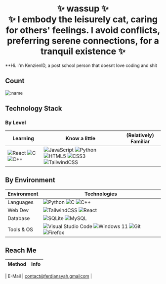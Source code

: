 <h1 align="center">
    ✨ wassup ✨<br>
    ✨ I embody the leisurely cat, caring for others' feelings. I avoid conflicts, preferring serene connections, for a tranquil existence ✨
</h1>

**Hi. I'm KenzienID, a post school person that doesnt love coding and shit


## Count

![:name](https://moe-counter.glitch.me/get/@lavacasted?theme=gelbooru-h)

## Technology Stack

### By Level

| Learning | Know a little | (Relatively) Familiar |
| -------- | ------------- | -------- |
| ![React](https://img.shields.io/badge/react-%2320232a.svg?style=for-the-badge&logo=react&logoColor=%2361DAFB) ![C](https://img.shields.io/badge/c-%2300599C.svg?style=for-the-badge&logo=c&logoColor=white) ![C++](https://img.shields.io/badge/c++-%2300599C.svg?style=for-the-badge&logo=c%2B%2B&logoColor=white) | ![JavaScript](https://img.shields.io/badge/javascript-%23323330.svg?style=for-the-badge&logo=javascript&logoColor=%23F7DF1E) ![Python](https://img.shields.io/badge/python-3670A0?style=for-the-badge&logo=python&logoColor=ffdd54) ![HTML5](https://img.shields.io/badge/html5-%23E34F26.svg?style=for-the-badge&logo=html5&logoColor=white) ![CSS3](https://img.shields.io/badge/css3-%231572B6.svg?style=for-the-badge&logo=css3&logoColor=white) ![TailwindCSS](https://img.shields.io/badge/tailwindcss-%2338B2AC.svg?style=for-the-badge&logo=tailwind-css&logoColor=white)|

## By Environment

| Environment | Technologies |
| ----------- | ------------ |
| Languages | ![Python](https://img.shields.io/badge/python-3670A0?style=for-the-badge&logo=python&logoColor=ffdd54) ![C](https://img.shields.io/badge/c-%2300599C.svg?style=for-the-badge&logo=c&logoColor=white) ![C++](https://img.shields.io/badge/c++-%2300599C.svg?style=for-the-badge&logo=c%2B%2B&logoColor=white) |
| Web Dev | ![TailwindCSS](https://img.shields.io/badge/tailwindcss-%2338B2AC.svg?style=for-the-badge&logo=tailwind-css&logoColor=white) ![React](https://img.shields.io/badge/react-%2320232a.svg?style=for-the-badge&logo=react&logoColor=%2361DAFB) |
| Database | ![SQLite](https://img.shields.io/badge/sqlite-%2307405e.svg?style=for-the-badge&logo=sqlite&logoColor=white) ![MySQL](https://img.shields.io/badge/mysql-%231572B6.svg?style=for-the-badge&logo=mysql&logoColor=white)  |
| Tools & OS | ![Visual Studio Code](https://img.shields.io/badge/Visual%20Studio%20Code-0080CE?style=for-the-badge&logo=Visual%20Studio%20Code&logoColor=FFFFFF) ![Windows 11](https://img.shields.io/badge/Windows%2011-%230079d5.svg?style=for-the-badge&logo=Windows%2011&logoColor=white) ![Git](https://img.shields.io/badge/git-%23F05033.svg?style=for-the-badge&logo=git&logoColor=white) ![Firefox](https://img.shields.io/badge/Firefox-FF7139?style=for-the-badge&logo=Firefox-Browser&logoColor=white) |
 


## Reach Me

| Method | Info |
| ------ | ---- |

| E-Mail | [contact@ferdiansyah.gmailcom](mailto:contact@ferdiansyah140805@gmail.com) |
